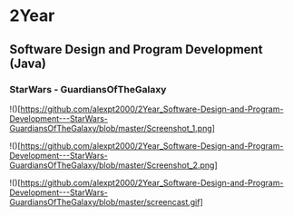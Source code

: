 # 2Year 
## Software Design and Program Development (Java)
### StarWars - GuardiansOfTheGalaxy

!()[https://github.com/alexpt2000/2Year_Software-Design-and-Program-Development---StarWars-GuardiansOfTheGalaxy/blob/master/Screenshot_1.png]

!()[https://github.com/alexpt2000/2Year_Software-Design-and-Program-Development---StarWars-GuardiansOfTheGalaxy/blob/master/Screenshot_2.png]

!()[https://github.com/alexpt2000/2Year_Software-Design-and-Program-Development---StarWars-GuardiansOfTheGalaxy/blob/master/screencast.gif]

